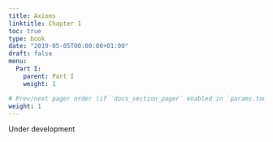 ```yaml
---
title: Axioms
linktitle: Chapter 1
toc: true
type: book
date: "2019-05-05T00:00:00+01:00"
draft: false
menu:
  Part I:
    parent: Part I
    weight: 1

# Prev/next pager order (if `docs_section_pager` enabled in `params.toml`)
weight: 1
---
```


Under development
